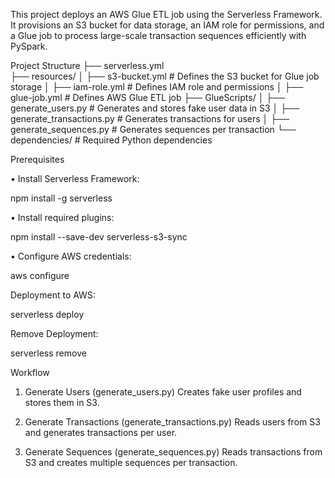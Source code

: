 This project deploys an AWS Glue ETL job using the Serverless Framework. 
It provisions an S3 bucket for data storage, an IAM role for permissions, and a Glue job to process large-scale transaction sequences efficiently with PySpark.

Project Structure
├── serverless.yml              
├── resources/
│   ├── s3-bucket.yml            # Defines the S3 bucket for Glue job storage
│   ├── iam-role.yml             # Defines IAM role and permissions
│   ├── glue-job.yml             # Defines AWS Glue ETL job
├── GlueScripts/
│   ├── generate_users.py        # Generates and stores fake user data in S3
│   ├── generate_transactions.py # Generates transactions for users
│   ├── generate_sequences.py    # Generates sequences per transaction
└── dependencies/                # Required Python dependencies


Prerequisites

•	Install Serverless Framework:

 npm install -g serverless

•	Install required plugins:

npm install --save-dev serverless-s3-sync

•	Configure AWS credentials:

aws configure


Deployment to AWS:

serverless deploy

Remove Deployment:

serverless remove


Workflow
1.	Generate Users (generate_users.py)
Creates fake user profiles and stores them in S3.

3.	Generate Transactions (generate_transactions.py)
Reads users from S3 and generates transactions per user.

4.	Generate Sequences (generate_sequences.py)
Reads transactions from S3 and creates multiple sequences per transaction.
